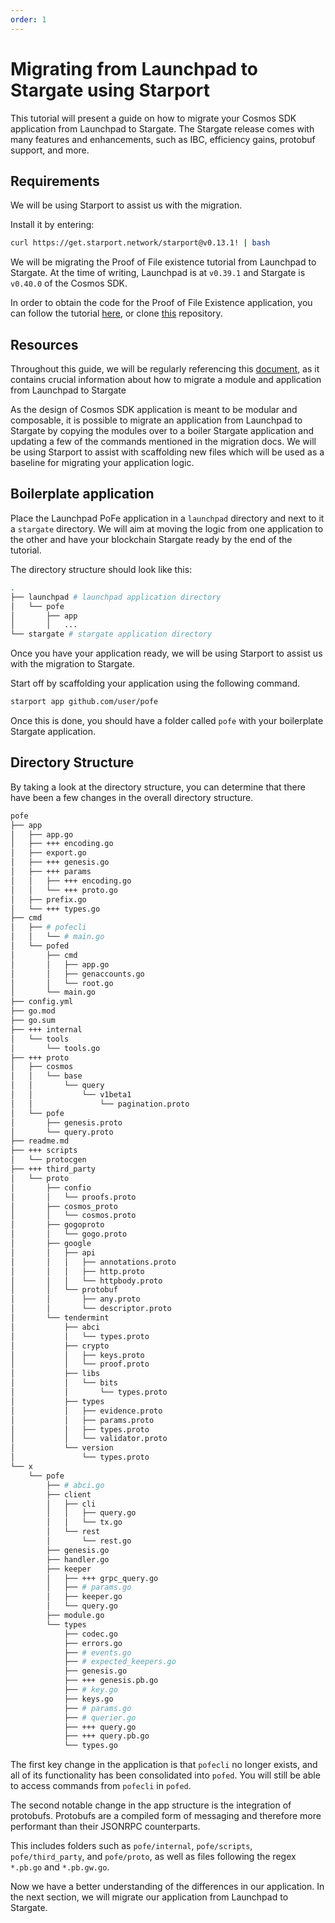 ```yaml
---
order: 1
---
```


# Migrating from Launchpad to Stargate using Starport

This tutorial will present a guide on how to migrate your Cosmos SDK application from Launchpad to Stargate. The Stargate release comes with many features and enhancements, such as IBC, efficiency gains, protobuf support, and more.

## Requirements

We will be using Starport to assist us with the migration.

Install it by entering:

```bash
curl https://get.starport.network/starport@v0.13.1! | bash
```

We will be migrating the Proof of File existence tutorial from Launchpad to Stargate. At the time of writing, Launchpad is at `v0.39.1` and Stargate is `v0.40.0` of the Cosmos SDK.

In order to obtain the code for the Proof of File Existence application, you can follow the tutorial [here](https://tutorials.cosmos.network/proof-of-file-existence/tutorial/01-intro.html), or clone [this](https://github.com/cosmos/sdk-tutorials/tree/master/proof-of-file-existence/pofe) repository.

## Resources

Throughout this guide, we will be regularly referencing this [document](https://docs.cosmos.network/master/migrations/app_and_modules.html), as it contains crucial information about how to migrate a module and application from Launchpad to Stargate

As the design of Cosmos SDK application is meant to be modular and composable, it is possible to migrate an application from Launchpad to Stargate by copying the modules over to a boiler Stargate application and updating a few of the commands mentioned in the migration docs. We will be using Starport to assist with scaffolding new files which will be used as a baseline for migrating your application logic.

## Boilerplate application

Place the Launchpad PoFe application in a `launchpad` directory and next to it a `stargate` directory. We will aim at moving the logic from one application to the other and have your blockchain Stargate ready by the end of the tutorial.

The directory structure should look like this:

```sh
.
├── launchpad # launchpad application directory
│   └── pofe 
│       ├── app
│       │   ...
└── stargate # stargate application directory

```

Once you have your application ready, we will be using Starport to assist us with the migration to Stargate.

Start off by scaffolding your application using the following command.

```sh
starport app github.com/user/pofe
```

Once this is done, you should have a folder called `pofe` with your boilerplate Stargate application.

## Directory Structure

By taking a look at the directory structure, you can determine that there have been a few changes in the overall directory structure.

```sh
pofe
├── app
│   ├── app.go
│   ├── +++ encoding.go
│   ├── export.go
│   ├── +++ genesis.go
│   ├── +++ params
│   │   ├── +++ encoding.go
│   │   └── +++ proto.go
│   ├── prefix.go
│   └── +++ types.go
├── cmd
│   ├── # pofecli
│   │   └── # main.go
│   └── pofed
│       ├── cmd
│       │   ├── app.go
│       │   ├── genaccounts.go
│       │   └── root.go
│       └── main.go
├── config.yml
├── go.mod
├── go.sum
├── +++ internal
│   └── tools
│       └── tools.go
├── +++ proto
│   ├── cosmos
│   │   └── base
│   │       └── query
│   │           └── v1beta1
│   │               └── pagination.proto
│   └── pofe
│       ├── genesis.proto
│       └── query.proto
├── readme.md
├── +++ scripts
│   └── protocgen
├── +++ third_party
│   └── proto
│       ├── confio
│       │   └── proofs.proto
│       ├── cosmos_proto
│       │   └── cosmos.proto
│       ├── gogoproto
│       │   └── gogo.proto
│       ├── google
│       │   ├── api
│       │   │   ├── annotations.proto
│       │   │   ├── http.proto
│       │   │   └── httpbody.proto
│       │   └── protobuf
│       │       ├── any.proto
│       │       └── descriptor.proto
│       └── tendermint
│           ├── abci
│           │   └── types.proto
│           ├── crypto
│           │   ├── keys.proto
│           │   └── proof.proto
│           ├── libs
│           │   └── bits
│           │       └── types.proto
│           ├── types
│           │   ├── evidence.proto
│           │   ├── params.proto
│           │   ├── types.proto
│           │   └── validator.proto
│           └── version
│               └── types.proto
└── x
    └── pofe
        ├── # abci.go
        ├── client
        │   ├── cli
        │   │   ├── query.go
        │   │   └── tx.go
        │   └── rest
        │       └── rest.go
        ├── genesis.go
        ├── handler.go
        ├── keeper
        │   ├── +++ grpc_query.go
        │   ├── # params.go        
        │   ├── keeper.go
        │   └── query.go
        ├── module.go
        └── types
            ├── codec.go
            ├── errors.go
            ├── # events.go
            ├── # expected_keepers.go
            ├── genesis.go
            ├── +++ genesis.pb.go
            ├── # key.go
            ├── keys.go
            ├── # params.go
            ├── # querier.go
            ├── +++ query.go
            ├── +++ query.pb.go
            └── types.go
```

The first key change in the application is that `pofecli` no longer exists, and all of its functionality has been consolidated into `pofed`. You will still be able to access commands from `pofecli` in `pofed`.

The second notable change in the app structure is the integration of protobufs. Protobufs are a compiled form of messaging and therefore more performant than their JSONRPC counterparts.

This includes folders such as `pofe/internal`, `pofe/scripts`, `pofe/third_party`, and `pofe/proto`, as well as files following the regex `*.pb.go` and `*.pb.gw.go`.

Now we have a better understanding of the differences in our application. In the next section, we will migrate our application from Launchpad to Stargate.